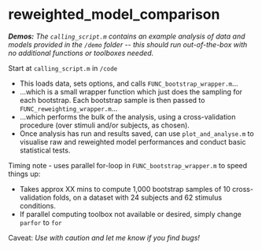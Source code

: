 # reweighted_model_comparison

_**Demos:** The `calling_script.m` contains an example analysis of data and models provided in the `/demo` folder -- this should run out-of-the-box with no additional functions or toolboxes needed._

Start at `calling_script.m` in `/code`
- This loads data, sets options, and calls `FUNC_bootstrap_wrapper.m`...
- ...which is a small wrapper function which just does the sampling for each bootstrap. Each bootstrap sample is then passed to `FUNC_reweighting_wrapper.m`...
- ...which performs the bulk of the analysis, using a cross-validation procedure (over stimuli and/or subjects, as chosen).
- Once analysis has run and results saved, can use `plot_and_analyse.m` to visualise raw and reweighted model performances and conduct basic statistical tests.

Timing note - uses parallel for-loop in `FUNC_bootstrap_wrapper.m` to speed things up:
- Takes approx XX mins to compute 1,000 bootstrap samples of 10 cross-validation folds, on a dataset with 24 subjects and 62 stimulus conditions.
- If parallel computing toolbox not available or desired, simply change `parfor` to `for`

Caveat:
_Use with caution and let me know if you find bugs!_


